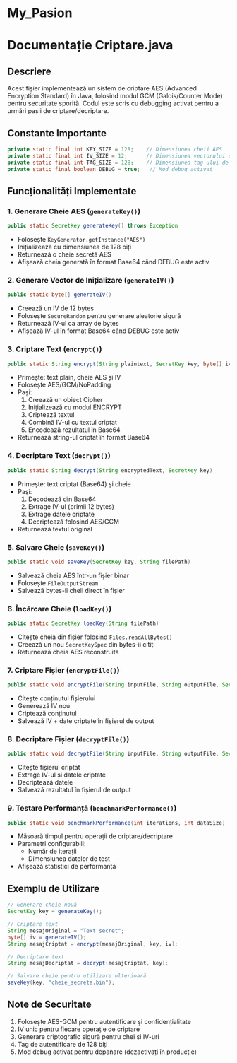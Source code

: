 # My_Pasion 
# Documentație Criptare.java

## Descriere
Acest fișier implementează un sistem de criptare AES (Advanced Encryption Standard) în Java, folosind modul GCM (Galois/Counter Mode) pentru securitate sporită. Codul este scris cu debugging activat pentru a urmări pașii de criptare/decriptare.

## Constante Importante
```java
private static final int KEY_SIZE = 128;    // Dimensiunea cheii AES
private static final int IV_SIZE = 12;      // Dimensiunea vectorului de inițializare
private static final int TAG_SIZE = 128;    // Dimensiunea tag-ului de autentificare
private static final boolean DEBUG = true;   // Mod debug activat
```

## Funcționalități Implementate

### 1. Generare Cheie AES (`generateKey()`)
```java
public static SecretKey generateKey() throws Exception
```
- Folosește `KeyGenerator.getInstance("AES")`
- Inițializează cu dimensiunea de 128 biți
- Returnează o cheie secretă AES
- Afișează cheia generată în format Base64 când DEBUG este activ

### 2. Generare Vector de Inițializare (`generateIV()`)
```java
public static byte[] generateIV()
```
- Creează un IV de 12 bytes
- Folosește `SecureRandom` pentru generare aleatorie sigură
- Returnează IV-ul ca array de bytes
- Afișează IV-ul în format Base64 când DEBUG este activ

### 3. Criptare Text (`encrypt()`)
```java
public static String encrypt(String plaintext, SecretKey key, byte[] iv)
```
- Primește: text plain, cheie AES și IV
- Folosește AES/GCM/NoPadding
- Pași:
  1. Creează un obiect Cipher
  2. Inițializează cu modul ENCRYPT
  3. Criptează textul
  4. Combină IV-ul cu textul criptat
  5. Encodează rezultatul în Base64
- Returnează string-ul criptat în format Base64

### 4. Decriptare Text (`decrypt()`)
```java
public static String decrypt(String encryptedText, SecretKey key)
```
- Primește: text criptat (Base64) și cheie
- Pași:
  1. Decodează din Base64
  2. Extrage IV-ul (primii 12 bytes)
  3. Extrage datele criptate
  4. Decriptează folosind AES/GCM
- Returnează textul original

### 5. Salvare Cheie (`saveKey()`)
```java
public static void saveKey(SecretKey key, String filePath)
```
- Salvează cheia AES într-un fișier binar
- Folosește `FileOutputStream`
- Salvează bytes-ii cheii direct în fișier

### 6. Încărcare Cheie (`loadKey()`)
```java
public static SecretKey loadKey(String filePath)
```
- Citește cheia din fișier folosind `Files.readAllBytes()`
- Creează un nou `SecretKeySpec` din bytes-ii citiți
- Returnează cheia AES reconstruită

### 7. Criptare Fișier (`encryptFile()`)
```java
public static void encryptFile(String inputFile, String outputFile, SecretKey key)
```
- Citește conținutul fișierului
- Generează IV nou
- Criptează conținutul
- Salvează IV + date criptate în fișierul de output

### 8. Decriptare Fișier (`decryptFile()`)
```java
public static void decryptFile(String inputFile, String outputFile, SecretKey key)
```
- Citește fișierul criptat
- Extrage IV-ul și datele criptate
- Decriptează datele
- Salvează rezultatul în fișierul de output

### 9. Testare Performanță (`benchmarkPerformance()`)
```java
public static void benchmarkPerformance(int iterations, int dataSize)
```
- Măsoară timpul pentru operații de criptare/decriptare
- Parametri configurabili:
  - Număr de iterații
  - Dimensiunea datelor de test
- Afișează statistici de performanță

## Exemplu de Utilizare
```java
// Generare cheie nouă
SecretKey key = generateKey();

// Criptare text
String mesajOriginal = "Text secret";
byte[] iv = generateIV();
String mesajCriptat = encrypt(mesajOriginal, key, iv);

// Decriptare text
String mesajDecriptat = decrypt(mesajCriptat, key);

// Salvare cheie pentru utilizare ulterioară
saveKey(key, "cheie_secreta.bin");
```

## Note de Securitate
1. Folosește AES-GCM pentru autentificare și confidențialitate
2. IV unic pentru fiecare operație de criptare
3. Generare criptografic sigură pentru chei și IV-uri
4. Tag de autentificare de 128 biți
5. Mod debug activat pentru depanare (dezactivați în producție) 
